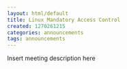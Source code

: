 ```yaml
---
layout: html/default
title: Linux Mandatory Access Control
created: 1270261215
categories: announcements
tags: announcements
---
```

Insert meeting description here
